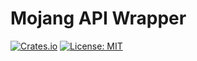 # Mojang API Wrapper

[![Crates.io](https://img.shields.io/crates/v/mojang-api-wrapper.svg)](https://crates.io/crates/mojang-api-wrapper) [![License: MIT](https://img.shields.io/badge/license-MIT-blue.svg)](LICENSE.md)
